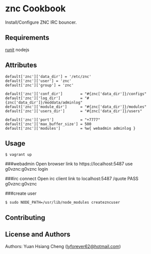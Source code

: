 znc Cookbook
==============
Install/Configure ZNC IRC bouncer.

Requirements
------------

[runit](https://github.com/cookbooks/runit)
nodejs

Attributes
----------
```
default['znc']['data_dir'] = '/etc/znc'
default['znc']['user'] = 'znc'
default['znc']['group'] = 'znc'

default['znc']['conf_dir']        = "#{znc['data_dir']}/configs"
default['znc']['log_dir']         = "#{znc['data_dir']}/moddata/adminlog"
default['znc']['module_dir']      = "#{znc['data_dir']}/modules"
default['znc']['users_dir']       = "#{znc['data_dir']}/users"

default['znc']['port']            = "+7777"
default['znc']['max_buffer_size'] = 500
default['znc']['modules']         = %w{ webadmin adminlog }
```
Usage
-----
```
$ vagrant up
```
###webadmin
Open browser link to https://localhost:5487 
use g0vznc:g0vznc login

###irc connect
Open irc client link to localhost:5487
/quote PASS g0vznc:g0vznc

###create user
```
$ sudo NODE_PATH=/usr/lib/node_modules createzncuser
```

Contributing
------------

License and Authors
-------------------
Authors: Yuan Hsiang Cheng (lyforever62@hotmail.com) 
